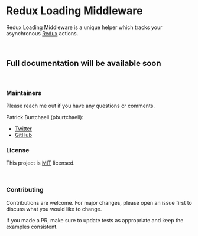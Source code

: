 # Redux Loading Middleware

Redux Loading Middleware is a unique helper which tracks your asynchronous [Redux](http://redux.js.org) actions.

<br/>

## Full documentation will be available soon

<br/>

### Maintainers

Please reach me out if you have any questions or comments.

Patrick Burtchaell (pburtchaell):

- [Twitter](https://twitter.com/maktarsis)
- [GitHub](https://github.com/maktarsis)

### License

This project is [MIT](https://choosealicense.com/licenses/mit/) licensed.

<br/>

### Contributing

Contributions are welcome. For major changes, please open an issue first to discuss what you would like to change.

If you made a PR, make sure to update tests as appropriate and keep the examples consistent.

<br/>

